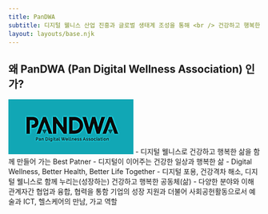 ```yaml
---
title: PanDWA
subtitle: 디지털 웰니스 산업 진흥과 글로벌 생태계 조성을 통해 <br /> 건강하고 행복한 삶을 함께 만들어 갑니다.
layout: layouts/base.njk
---
```

## 왜 PanDWA (Pan Digital Wellness Association) 인가?
<img src="https://github.com/Rugger12/pandwa/blob/master/src/site/images/pandwa_logo.png?raw=true" width="250" alt="service poster">
- 디지털 웰니스로 건강하고 행복한 삶을 함께 만들어 가는 Best Patner
- 디지털이 이어주는 건강한 일상과 행복한 삶
- Digital Wellness, Better Health, Better Life Together
- 디지털 포용, 건강격차 해소, 디지털 웰니스로 함께 누리는(성장하는) 건강하고 행복한 공동체(삶)
- 다양한 분야와 이해관계자간 협업과 융합, 협력을 통함 기업의 성장 지원과 더불어 사회공헌활동으로서 예술과 ICT, 헬스케어의 만남, 가교 역할

